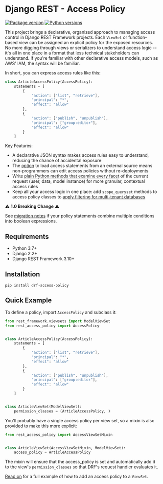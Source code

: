 # Django REST - Access Policy

[![Package version](https://badge.fury.io/py/drf-access-policy.svg)](https://pypi.python.org/pypi/drf-access-policy)
[![Python versions](https://img.shields.io/pypi/status/drf-access-policy.svg)](https://img.shields.io/pypi/status/drf-access-policy.svg/)

This project brings a declarative, organized approach to managing access control in Django REST Framework projects. 
Each `ViewSet` or function-based view can be assigned an explicit policy for the exposed resources. 
No more digging through views or serializers to understand access logic -- it's all in one place in a format that less 
technical stakeholders can understand. 
If you're familiar with other declarative access models, such as AWS' IAM, the syntax will be familiar.

In short, you can express access rules like this:

```python
class ArticleAccessPolicy(AccessPolicy):
    statements = [
        {
            "action": ["list", "retrieve"],
            "principal": "*",
            "effect": "allow"
        },
        {
            "action": ["publish", "unpublish"],
            "principal": ["group:editor"],
            "effect": "allow"
        }
    ]
```

Key Features:

- A declarative JSON syntax makes access rules easy to understand, reducing the chance of accidental exposure
- The [option](loading_external_source.md) to load access statements from an external source means non-programmers can edit access policies without re-deployments
- Write [plain Python methods that examine every facet](object_level_permissions.md) of the current request (user, data, model instance) for more granular, contextual access rules
- Keep all your access logic in one place: add `scope_queryset` methods to access policy classes to [apply filtering for multi-tenant databases](multi_tenacy.md)

:warning: **1.0 Breaking Change** :warning:

See [migration notes](/migration_notes.html) if your policy statements combine multiple conditions into boolean expressions.

## Requirements
* Python 3.7+
* Django 2.2+
* Django REST Framework 3.10+

## Installation

```
pip install drf-access-policy
```

## Quick Example

To define a policy, import `AccessPolicy` and subclass it:

```python
from rest_framework.viewsets import ModelViewSet
from rest_access_policy import AccessPolicy


class ArticleAccessPolicy(AccessPolicy):
    statements = [
        {
            "action": ["list", "retrieve"],
            "principal": "*",
            "effect": "allow"
        },
        {
            "action": ["publish", "unpublish"],
            "principal": ["group:editor"],
            "effect": "allow"
        }
    ]


class ArticleViewSet(ModelViewSet):
    permission_classes = (ArticleAccessPolicy, )
```

You'll probably have a single access policy per view set, so a mixin is also provided to make this more explicit:

```python
from rest_access_policy import AccessViewSetMixin


class ArticleViewSet(AccessViewSetMixin, ModelViewSet):
    access_policy = ArticleAccessPolicy
```

The mixin will ensure that the access_policy is set and automatically add it to the view's `permission_classes` so that DRF's request handler evaluates it.

[Read on](usage/view_set_usage) for a full example of how to add an access policy to a `ViewSet`.

